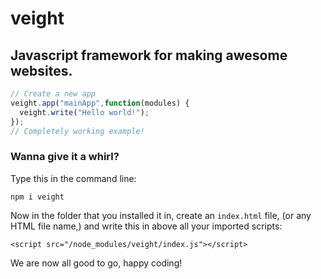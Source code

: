 # veight
## Javascript framework for making awesome websites.


```javascript
// Create a new app
veight.app("mainApp",function(modules) {
  veight.write("Hello world!");
});
// Completely working example!
```
### Wanna give it a whirl?
Type this in the command line:
```
npm i veight
```
Now in the folder that you installed it in, create an `index.html` file, (or any HTML file name,) and write this in above all your imported scripts:
```
<script src="/node_modules/veight/index.js"></script>
```
We are now all good to go, happy coding!
